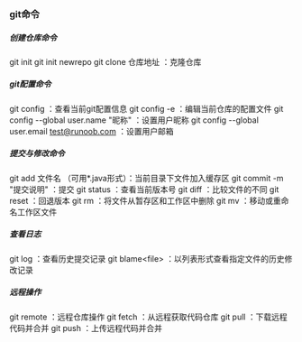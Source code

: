 ### git命令

##### 创建仓库命令

git init
git init newrepo
git clone 仓库地址 ：克隆仓库

##### git配置命令

git config ：查看当前git配置信息
git config -e ：编辑当前仓库的配置文件
git config --global user.name "昵称" ：设置用户昵称
git config --global user.email test@runoob.com ：设置用户邮箱

##### 提交与修改命令

git add 文件名 （可用*.java形式）：当前目录下文件加入缓存区
git commit  -m "提交说明" ：提交
git status ：查看当前版本号
git diff ：比较文件的不同
git reset ：回退版本
git rm ：将文件从暂存区和工作区中删除
git mv ：移动或重命名工作区文件

##### 查看日志

git log ：查看历史提交记录
git blame\<file> ：以列表形式查看指定文件的历史修改记录

##### 远程操作

git remote ：远程仓库操作
git fetch ：从远程获取代码仓库
git pull ：下载远程代码并合并
git push ：上传远程代码并合并

